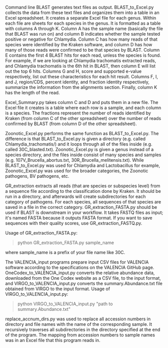 Command line BLAST generates text files as output. BLAST_to_Excel.py collects the data from these text files and organizes them into a table in an Excel spreadsheet. It creates a separate Excel file for each genus. Within each file are sheets for each species in the genus. It is formatted as a table with columns A through K. Column A has the sample name (basically the file that BLAST was run on) and column B indicates whether the sample tested positive or negative for Chlamydia. Column C has how many reads of that species were identified by the Kraken software, and column D has how many of those reads were confirmed to be that species by BLAST. Column E contains the first 4 BLAST hits for each read, unless the species is found. For example, if we are looking at Chlamydia trachomatis extracted reads, and Chlamydia trachomatis is the 6th hit in BLAST, then column E will list out the top 6 hits. Columns G and H, score and supported e-value respectively, list out these characteristics for each hit result. Columns F, I, and J, region/CDS, percent identity, and fraction identity respectively, summarize the information from the alignments section. Finally, column K has the length of the read.

Excel_Summary.py takes column C and D and puts them in a new file. The Excel file it creates is a table where each row is a sample, and each column is a species. The fractions represent the number of reads identified by Kraken (from column C of the other spreadsheet) over the number of reads confirmed by BLAST (from column D of the other spreadsheet).

Zoonotic_Excel.py performs the same function as BLAST_to_Excel.py. The difference is that BLAST_to_Excel.py is given a directory (e.g. called Chlamydia_trachomatis/) and it loops through all of the files inside (e.g. called 30C_blasted.txt). Zoonotic_Excel.py is given a genus instead of a species directory, and the files inside consist of many species and samples (e.g. 107V_Brucella_abortus.txt, 30R_Brucella_melitensis.txt). While BLAST_to_Excel.py was used for Chlamydia and Lactobacillus for example, Zoonotic_Excel.py was used for the broader categories, the Zoonotic pathogens, BV pathogens, etc.

GR_extraction extracts all reads (that are species or subspecies level) from a sequence file according to the classification done by Kraken. It should be run in a directory, and afterwards will create subdirectories for each category of pathogens. For each species, all sequences of that species are saved in a file in the correct category. GR_extraction_FASTA.py should be used if BLAST is downstream in your workflow. It takes FASTQ files as input; it's named FASTA because it outputs FASTA format. If you want to save sequences with their quality scores, use GR_extraction_FASTQ.py.

Usage of GR_extraction_FASTA.py:
>python GR_extraction_FASTA.py sample_name

where sample_name is a prefix of your file name like 30C.

The VALENCIA_input programs prepare input CSV files for VALENCIA software according to the specifications on the VALENCIA GitHub page. OneCodex_to_VALENCIA_input.py converts the relative abundance data, downloaded from the One Codex website as a CSV file, to the input format, and VIRGO_to_VALENCIA_input.py converts the summary.Abundance.txt file obtained from VIRGO to the input format.
Usage of VIRGO_to_VALENCIA_input.py:
>python VIRGO_to_VALENCIA_input.py "path to summary.Abundance.txt"

replace_accnum_dirs.py was used to replace all accession numbers in directory and file names with the name of the corresponding sample. It recursively traverses all subdirectories in the directory specified at the end of the program. The mapping from accession numbers to sample names was in an Excel file that this program reads in.
